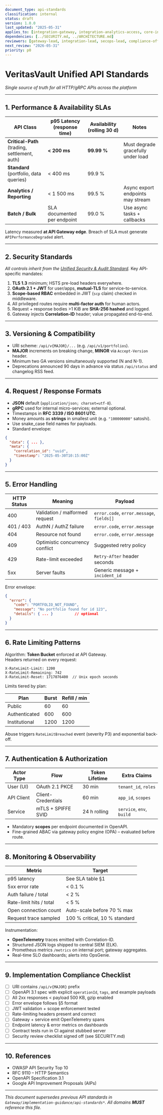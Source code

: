 ```yaml
---
document_type: api-standards
classification: internal
status: draft
version: 1.0.0
last_updated: "2025-05-31"
applies_to: [integration-gateway, integration-analytics-access, core-infrastructure]
dependencies: [../SECURITY.md, ../ARCHITECTURE.md]
reviewers: [gateway-lead, integration-lead, secops-lead, compliance-officer]
next_review: "2026-05-31"
priority: p0
---
```


# VeritasVault Unified API Standards  
_Single source of truth for all HTTP/gRPC APIs across the platform_

---

## 1. Performance & Availability SLAs

| API Class                | p95 Latency (response time) | Availability (rolling 30 d) | Notes                          |
|--------------------------|-----------------------------|-----------------------------|--------------------------------|
| **Critical-Path** (trading, settlement, auth) | **< 200 ms** | **99.99 %** | Must degrade gracefully under load |
| **Standard** (portfolio, data queries) | < 400 ms | 99.9 % |                             |
| **Analytics / Reporting** | < 1 500 ms | 99.5 % | Async export endpoints may stream |
| **Batch / Bulk**         | SLA documented per endpoint | 99.0 % | Use async tasks + callbacks  |

Latency measured **at API Gateway edge**. Breach of SLA must generate `APIPerformanceDegraded` alert.

---

## 2. Security Standards  
_All controls inherit from the [Unified Security & Audit Standard](../SECURITY.md)._ Key API‐specific mandates:

1. **TLS 1.3** minimum; HSTS pre-load headers everywhere.  
2. **OAuth 2.1 + JWT** for user/apps, **mutual-TLS** for service-to-service.  
3. **Scope-based RBAC** embedded in JWT (`scp` claim) checked in middleware.  
4. All privileged routes require **multi-factor auth** for human actors.  
5. Request + response bodies >1 KiB are **SHA-256 hashed** and logged.  
6. Gateway injects **Correlation-ID** header; value propagated end-to-end.

---

## 3. Versioning & Compatibility

* URI scheme: `/api/v{MAJOR}/...` (e.g. `/api/v1/portfolios`).  
* **MAJOR** increments on breaking change, **MINOR** via `Accept-Version` header.  
* Minimum two GA versions simultaneously supported (N and N-1).  
* Deprecations announced 90 days in advance via status `/api/status` and changelog RSS feed.

---

## 4. Request / Response Formats

* **JSON** default (`application/json; charset=utf-8`).  
* **gRPC** used for internal micro-services; external optional.  
* Timestamps in **RFC 3339 / ISO 8601 UTC**.  
* Money amounts as **strings** in smallest unit (e.g. `"100000000"` satoshi).  
* Use snake_case field names for payloads.  
* Standard envelope:

```json
{
  "data": { ... },
  "meta": {
    "correlation_id": "uuid",
    "timestamp": "2025-05-30T10:15:00Z"
  }
}
```

---

## 5. Error Handling

HTTP Status  | Meaning                         | Payload
------------ |-------------------------------- |------------------------------------------------
400          | Validation / malformed request  | `error.code`, `error.message`, `fields[]`
401 / 403    | AuthN / AuthZ failure           | `error.code`, `error.message`
404          | Resource not found              | `error.code`, `error.message`
409          | Optimistic concurrency conflict | Suggested retry policy
429          | Rate-limit exceeded             | `Retry-After` header seconds
5xx          | Server faults                   | Generic message + `incident_id`

Error envelope:

```json
{
  "error": {
    "code": "PORTFOLIO_NOT_FOUND",
    "message": "No portfolio found for id 123",
    "details": { ... }          // optional
  }
}
```

---

## 6. Rate Limiting Patterns

Algorithm: **Token Bucket** enforced at API Gateway.  
Headers returned on every request:

```
X-RateLimit-Limit: 1200
X-RateLimit-Remaining: 742
X-RateLimit-Reset: 1717076400  // Unix epoch seconds
```

Limits tiered by plan:

| Plan           | Burst | Refill / min |
|----------------|-------|--------------|
| Public         |  60   | 60           |
| Authenticated  | 600   | 600          |
| Institutional  | 1200  | 1200         |

Abuse triggers `RateLimitBreached` event (severity P3) and exponential back-off.

---

## 7. Authentication & Authorization

| Actor Type | Flow                 | Token Lifetime | Extra Claims              |
|------------|----------------------|----------------|---------------------------|
| User (UI)  | OAuth 2.1 PKCE       | 30 min         | `tenant_id`, `roles`      |
| API Client | Client-Credentials   | 60 min         | `app_id`, `scopes`        |
| Service    | mTLS + SPIFFE SVID   | 24 h rolling   | `service`, `env`, `build` |

* Mandatory **scopes** per endpoint documented in OpenAPI.  
* Fine-grained ABAC via gateway policy engine (OPA) – evaluated before route.

---

## 8. Monitoring & Observability

Metric                       | Target
-----------------------------|----------------------------
p95 latency                  | See SLA table §1
5xx error rate               | < 0.1 %
Auth failure / total         | < 2 %
Rate-limit hits / total      | < 5 %
Open connection count        | Auto-scale before 70 % max
Request trace sampled        | 100 % critical, 10 % standard

Instrumentation:

* **OpenTelemetry** traces emitted with Correlation-ID.  
* Structured JSON logs shipped to central SIEM (ELK).  
* Prometheus metrics `/metrics` on internal port; gateway aggregates.  
* Real-time SLO dashboards; alerts into OpsGenie.

---

## 9. Implementation Compliance Checklist

- [ ] URI contains `/api/v{MAJOR}` prefix  
- [ ] OpenAPI 3.1 spec with explicit `operationId`, `tags`, and example payloads  
- [ ] All 2xx responses < payload 500 KB, gzip enabled  
- [ ] Error envelope follows §5 format  
- [ ] JWT validation + scope enforcement tested  
- [ ] Rate-limiting headers present and correct  
- [ ] Gateway + service emit OpenTelemetry spans  
- [ ] Endpoint latency & error metrics on dashboards  
- [ ] Contract tests run in CI against stubbed server  
- [ ] Security review checklist signed off (see SECURITY.md)  

---

## 10. References

* OWASP API Security Top 10  
* RFC 9110 – HTTP Semantics  
* OpenAPI Specification 3.1  
* Google API Improvement Proposals (AIPs)  

---

_This document supersedes previous API standards in `Gateway/implementation-guidance/api-standards*`. All domains **MUST** reference this file._  
